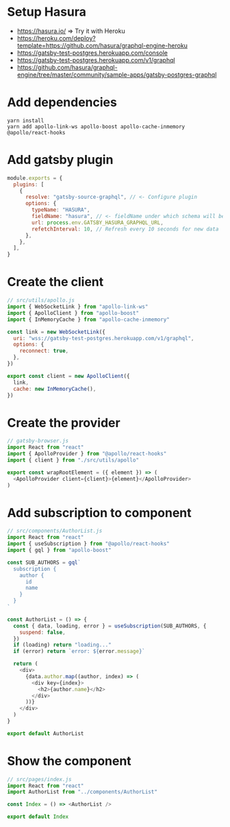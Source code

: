 # Setup Hasura

- https://hasura.io/ => Try it with Heroku
- https://heroku.com/deploy?template=https://github.com/hasura/graphql-engine-heroku
- https://gatsby-test-postgres.herokuapp.com/console
- https://gatsby-test-postgres.herokuapp.com/v1/graphql
- https://github.com/hasura/graphql-engine/tree/master/community/sample-apps/gatsby-postgres-graphql

# Add dependencies

```
yarn install
yarn add apollo-link-ws apollo-boost apollo-cache-inmemory @apollo/react-hooks
```

# Add gatsby plugin

```js
module.exports = {
  plugins: [
    {
      resolve: "gatsby-source-graphql", // <- Configure plugin
      options: {
        typeName: "HASURA",
        fieldName: "hasura", // <- fieldName under which schema will be stitched
        url: process.env.GATSBY_HASURA_GRAPHQL_URL,
        refetchInterval: 10, // Refresh every 10 seconds for new data
      },
    },
  ],
}
```

# Create the client

```js
// src/utils/apollo.js
import { WebSocketLink } from "apollo-link-ws"
import { ApolloClient } from "apollo-boost"
import { InMemoryCache } from "apollo-cache-inmemory"

const link = new WebSocketLink({
  uri: "wss://gatsby-test-postgres.herokuapp.com/v1/graphql",
  options: {
    reconnect: true,
  },
})

export const client = new ApolloClient({
  link,
  cache: new InMemoryCache(),
})
```

# Create the provider

```js
// gatsby-browser.js
import React from "react"
import { ApolloProvider } from "@apollo/react-hooks"
import { client } from "./src/utils/apollo"

export const wrapRootElement = ({ element }) => (
  <ApolloProvider client={client}>{element}</ApolloProvider>
)
```

# Add subscription to component

```js
// src/components/AuthorList.js
import React from "react"
import { useSubscription } from "@apollo/react-hooks"
import { gql } from "apollo-boost"

const SUB_AUTHORS = gql`
  subscription {
    author {
      id
      name
    }
  }
`

const AuthorList = () => {
  const { data, loading, error } = useSubscription(SUB_AUTHORS, {
    suspend: false,
  })
  if (loading) return "loading..."
  if (error) return `error: ${error.message}`

  return (
    <div>
      {data.author.map((author, index) => (
        <div key={index}>
          <h2>{author.name}</h2>
        </div>
      ))}
    </div>
  )
}

export default AuthorList
```

# Show the component

```js
// src/pages/index.js
import React from "react"
import AuthorList from "../components/AuthorList"

const Index = () => <AuthorList />

export default Index
```
